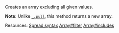 Creates an array excluding all given values.

<strong>Note:</strong> Unlike <a href="#pull"><code>\_.pull</code></a>, this method returns a new array.

Resources: [Spread syntax](https://developer.mozilla.org/docs/Web/JavaScript/Reference/Operators/Spread_syntax) [Array#filter](https://developer.mozilla.org/docs/Web/JavaScript/Reference/Global_Objects/Array/filter) [Array#includes](https://developer.mozilla.org/docs/Web/JavaScript/Reference/Global_Objects/Array/includes)
